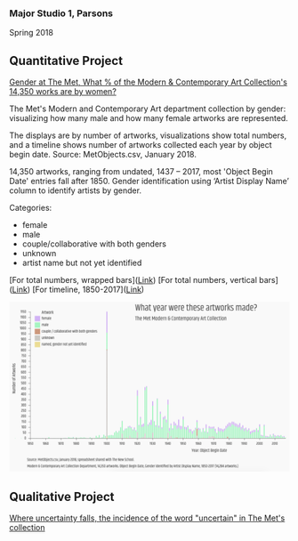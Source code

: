 
### Major Studio 1, Parsons
Spring 2018


## Quantitative Project

   [Gender at The Met, What % of the Modern & Contemporary Art Collection's 14,350 works are by women?](https://churc.github.io/MajorStudio1/MetProjects/gender) 
   
The Met's Modern and Contemporary Art department collection by gender: visualizing how many male and how many female artworks are represented. 

The displays are by number of artworks, visualizations show total numbers, and a timeline shows number of artworks collected each year by object begin date.
Source: MetObjects.csv, January 2018.

14,350 artworks, ranging from undated, 1437 – 2017, most 'Object Begin Date' entries fall after 1850.
Gender identification using ‘Artist Display Name’ column to identify artists by gender.

Categories:
- female
- male
- couple/collaborative with both genders
- unknown
- artist name but not yet identified

[For total numbers, wrapped bars](<a href="https://churc.github.io/MajorStudio1/MetProjects/gender/index.html#target1">Link</a>)
[For total numbers, vertical bars](<a href="https://churc.github.io/MajorStudio1/MetProjects/gender/index.html#target1">Link</a>)
[For timeline, 1850-2017](<a href="https://churc.github.io/MajorStudio1/MetProjects/gender/index.html#target2">Link</a>)


![by Year](MetProjects/gender/assets/image_timeline.png)



## Qualitative Project

   [Where uncertainty falls, the incidence of the word "uncertain" in The Met's collection](https://churc.github.io/MajorStudio1/MetProjectsQual/uncertainty)

